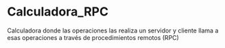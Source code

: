 # Calculadora_RPC
Calculadora donde las operaciones las realiza un servidor y cliente llama a esas operaciones a través de procedimientos remotos (RPC)
